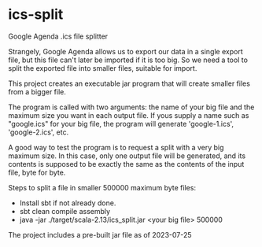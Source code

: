 # ics-split
Google Agenda .ics file splitter

Strangely, Google Agenda allows us to export our data in a single export file, but this file can't later be imported if it is too big. So we need a tool to split the exported file into smaller files, suitable for import.

This project creates an executable jar program that will create smaller files from a bigger file.

The program is called with two arguments: the name of your big file and the maximum size you want in each output file. If yous supply a name such as "google.ics" for your big file, the
program will generate 'google-1.ics', 'google-2.ics', etc.

A good way to test the program is to request a split with a very big maximum size. In this case, only one output file will be generated, and its contents is supposed to be exactly the same as the contents of the input file, byte for byte. 

Steps to split a file in smaller 500000 maximum byte files:
* Install sbt if not already done.
* sbt clean compile assembly
* java -jar ./target/scala-2.13/ics_split.jar \<your big file\> 500000

The project includes a pre-built jar file as of 2023-07-25
